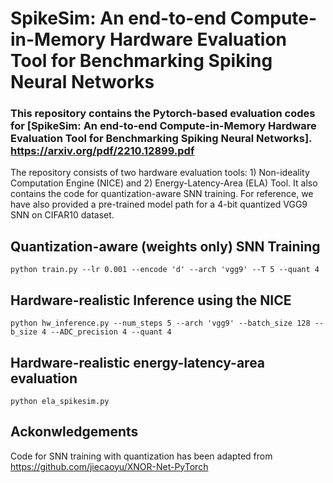 # SpikeSim: An end-to-end Compute-in-Memory Hardware Evaluation Tool for Benchmarking Spiking Neural Networks
### This repository contains the Pytorch-based evaluation codes for [SpikeSim: An end-to-end Compute-in-Memory Hardware Evaluation Tool for Benchmarking Spiking Neural Networks]. https://arxiv.org/pdf/2210.12899.pdf
 
The repository consists of two hardware evaluation tools: 1) Non-ideality Computation Engine (NICE) and 2) Energy-Latency-Area (ELA) Tool. It also contains the code for quantization-aware SNN training. For reference, we have also provided a pre-trained model path for a 4-bit quantized VGG9 SNN on CIFAR10 dataset. 

## Quantization-aware (weights only) SNN Training
```shell
python train.py --lr 0.001 --encode 'd' --arch 'vgg9' --T 5 --quant 4
```
## Hardware-realistic Inference using the NICE
```shell
python hw_inference.py --num_steps 5 --arch 'vgg9' --batch_size 128 --b_size 4 --ADC_precision 4 --quant 4
```
## Hardware-realistic energy-latency-area evaluation
```shell
python ela_spikesim.py 
```
## Ackonwledgements

Code for SNN training with quantization has been adapted from https://github.com/jiecaoyu/XNOR-Net-PyTorch 
